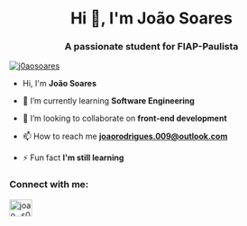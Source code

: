 <h1 align="center">Hi 👋, I'm João Soares</h1>
<h3 align="center">A passionate student for FIAP-Paulista</h3>

<p align="left"> <a href="https://github.com/ryo-ma/github-profile-trophy"><img src="https://github-profile-trophy.vercel.app/?username=j0aosoares" alt="j0aosoares" /></a> </p>

- Hi, I'm **João Soares**

- 🌱 I’m currently learning **Software Engineering**

- 👯 I’m looking to collaborate on **front-end development**

- 📫 How to reach me **joaorodrigues.009@outlook.com**

- ⚡ Fun fact **I'm still learning**

<h3 align="left">Connect with me:</h3>
<p align="left">
<a href="https://instagram.com/joao_.s0ares" target="blank"><img align="center" src="https://raw.githubusercontent.com/rahuldkjain/github-profile-readme-generator/master/src/images/icons/Social/instagram.svg" alt="joao_.s0ares" height="30" width="40" /></a>
</p>
